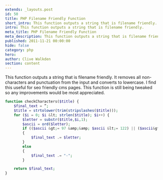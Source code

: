 ```yaml
---
extends: _layouts.post
id: 50
title: PHP Filename Friendly Function
short_intro: This function outputs a string that is filename friendly.
intro: This function outputs a string that is filename friendly.
meta_title: PHP Filename Friendly Function
meta_description: This function outputs a string that is filename friendly.
published: 2011-11-21 00:00:00
hide: false
category: php
hero:
author: Clive Walkden
section: content
---
```


This function outputs a string that is filename friendly. It removes all non-characters and punctuation from the input and converts to lowercase. I find this useful for seo friendly cms pages. This function is still being tweaked so any improvements would be most appreciated.

```php
function checkCharacters($title) {
	$final_text = ”;
	$title = strtolower(trim(stripslashes($title)));
	for ($i = 0; $i &lt; strlen($title); $i++) {
		$letter = substr($title,$i,1); 
		$ascii = ord($letter); 
		if (($ascii &gt;= 97 &amp;&amp; $ascii &lt;= 122) || ($ascii&gt;=48 &amp;&amp; $ascii &lt;= 57))
		{
			$final_text .= $letter; 
		}
		else 
		{
			$final_text .= "-"; 
		}

	return $final_text;
}
```
